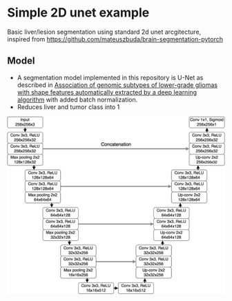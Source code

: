 # Simple 2D unet example

Basic liver/lesion segmentation using standard 2d unet arcgitecture, inspired from https://github.com/mateuszbuda/brain-segmentation-pytorch

## Model

- A segmentation model implemented in this repository is U-Net as described in [Association of genomic subtypes of lower-grade gliomas with shape features automatically extracted by a deep learning algorithm](https://doi.org/10.1016/j.compbiomed.2019.05.002) with added batch normalization.
- Reduces liver and tumor class into 1

![unet](resources/unet.png)
